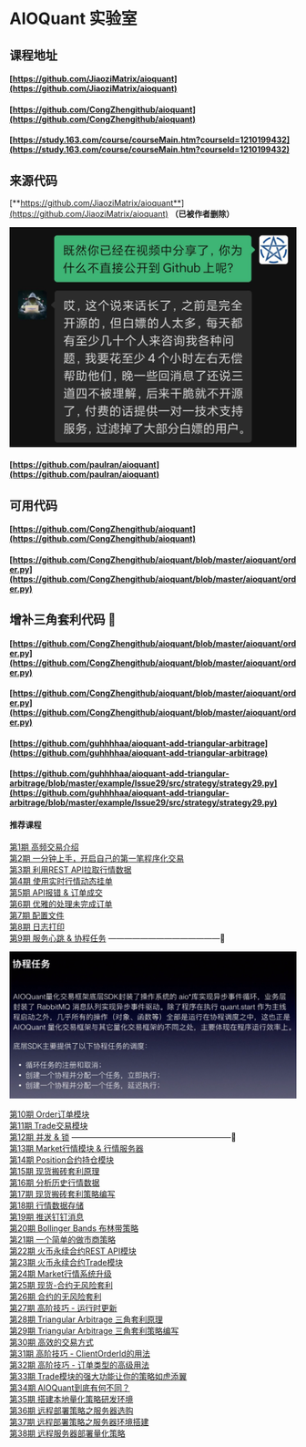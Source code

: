 # AIOQuant 实验室

## 课程地址

#### [https://github.com/JiaoziMatrix/aioquant](https://github.com/JiaoziMatrix/aioquant)

#### [https://github.com/CongZhengithub/aioquant](https://github.com/CongZhengithub/aioquant)

#### [https://study.163.com/course/courseMain.htm?courseId=1210199432](https://study.163.com/course/courseMain.htm?courseId=1210199432)

## 来源代码

[**https://github.com/JiaoziMatrix/aioquant**](https://github.com/JiaoziMatrix/aioquant) **（已被作者删除）**

![](../../../.gitbook/assets/0a9d96215fb87cf6f1527fdd9cac586b.jpg)

#### [https://github.com/paulran/aioquant](https://github.com/paulran/aioquant)

## 可用代码

#### [https://github.com/CongZhengithub/aioquant](https://github.com/CongZhengithub/aioquant)

#### [https://github.com/CongZhengithub/aioquant/blob/master/aioquant/order.py](https://github.com/CongZhengithub/aioquant/blob/master/aioquant/order.py)

## 增补三角套利代码 🚩

#### [https://github.com/CongZhengithub/aioquant/blob/master/aioquant/order.py](https://github.com/CongZhengithub/aioquant/blob/master/aioquant/order.py)

#### [https://github.com/CongZhengithub/aioquant/blob/master/aioquant/order.py](https://github.com/CongZhengithub/aioquant/blob/master/aioquant/order.py)

#### [https://github.com/guhhhhaa/aioquant-add-triangular-arbitrage](https://github.com/guhhhhaa/aioquant-add-triangular-arbitrage)

#### [https://github.com/guhhhhaa/aioquant-add-triangular-arbitrage/blob/master/example/Issue29/src/strategy/strategy29.py](https://github.com/guhhhhaa/aioquant-add-triangular-arbitrage/blob/master/example/Issue29/src/strategy/strategy29.py)

#### 推荐课程

[第1期 高频交易介绍](https://www.bilibili.com/video/BV1EJ41197Fx/)  
[第2期 一分钟上手，开启自己的第一笔程序化交易](https://www.bilibili.com/video/BV1vJ411q799/)  
[第3期 利用REST API拉取行情数据](https://www.bilibili.com/video/BV15J411B7bG/)  
[第4期 使用实时行情动态挂单](https://www.bilibili.com/video/BV1JJ411i7hH/)  
[第5期 API报错 & 订单成交](https://www.bilibili.com/video/BV1nJ411y7zE/)  
[第6期 优雅的处理未完成订单](https://www.bilibili.com/video/BV1nJ411175f/)  
[第7期 配置文件](https://www.bilibili.com/video/BV1ZJ411k71z/)  
[第8期 日志打印](https://www.bilibili.com/video/BV1FJ411C7Ys/)  
[第9期 服务心跳 & 协程任务](https://www.bilibili.com/video/BV1pJ411C7dS/) ——————————————🚩

![](../../../.gitbook/assets/ping-mu-kuai-zhao-20210311-xia-wu-4.34.59.png)

[第10期 Order订单模块](https://www.bilibili.com/video/BV1UJ411C7a6/)  
[第11期 Trade交易模块](https://www.bilibili.com/video/BV1sJ411r73X/)  
[第12期 并发 & 锁](https://www.bilibili.com/video/BV1iJ411677Q/) ————————————————————🚩  
[第13期 Market行情模块 & 行情服务器](https://www.bilibili.com/video/av79695611/)  
[第14期 Position合约持仓模块](https://www.bilibili.com/video/av84079197/)  
[第15期 现货搬砖套利原理](https://www.bilibili.com/video/av86045742/)  
[第16期 分析历史行情数据](https://www.bilibili.com/video/av86060852/)  
[第17期 现货搬砖套利策略编写](https://www.bilibili.com/video/av86493743/)  
[第18期 行情数据存储](https://www.bilibili.com/video/av88433058/)  
[第19期 推送钉钉消息](https://www.bilibili.com/video/av88463345/)  
[第20期 Bollinger Bands 布林带策略](https://www.bilibili.com/video/av91044647/)  
[第21期 一个简单的做市商策略](https://www.bilibili.com/video/av93027310/)  
[第22期 火币永续合约REST API模块](https://www.bilibili.com/video/BV1k5411t7bb/)  
[第23期 火币永续合约Trade模块](https://www.bilibili.com/video/BV1GV411Z766/)  
[第24期 Market行情系统升级](https://www.bilibili.com/video/BV1rk4y1R7gk/)  
[第25期 现货-合约无风险套利](https://www.bilibili.com/video/BV15A411b78b/)  
[第26期 合约的无风险套利](https://www.bilibili.com/video/BV1AK4y1k7un/)  
[第27期 高阶技巧 - 运行时更新](https://www.bilibili.com/video/BV1Xe411p7Pm/)  
[第28期 Triangular Arbitrage 三角套利原理](https://www.bilibili.com/video/BV1WZ4y1W77F/)  
[第29期 Triangular Arbitrage 三角套利策略编写](https://www.bilibili.com/video/BV1zz411i7xW/)  
[第30期 高效的交易方式](https://www.bilibili.com/video/BV1Ai4y1x7Z3/)  
[第31期 高阶技巧 - ClientOrderId的用法](https://www.bilibili.com/video/BV1dA411v72d/)  
[第32期 高阶技巧 - 订单类型的高级用法](https://www.bilibili.com/video/BV12K411n7GC/)  
[第33期 Trade模块的强大功能让你的策略如虎添翼](https://www.bilibili.com/video/BV1WZ4y1u7KF)  
[第34期 AIOQuant到底有何不同？](https://www.bilibili.com/video/BV17t4y1X74P/)  
[第35期 搭建本地量化策略研发环境](https://www.bilibili.com/video/BV1w54y1B7ZH/)  
[第36期 远程部署策略之服务器选购](https://www.bilibili.com/video/BV1m54y1S7Eg/)  
[第37期 远程部署策略之服务器环境搭建](https://www.bilibili.com/video/BV1Y64y1c7CV/)  
[第38期 远程服务器部署量化策略](https://www.bilibili.com/video/BV1zK4y1v7qX/)

